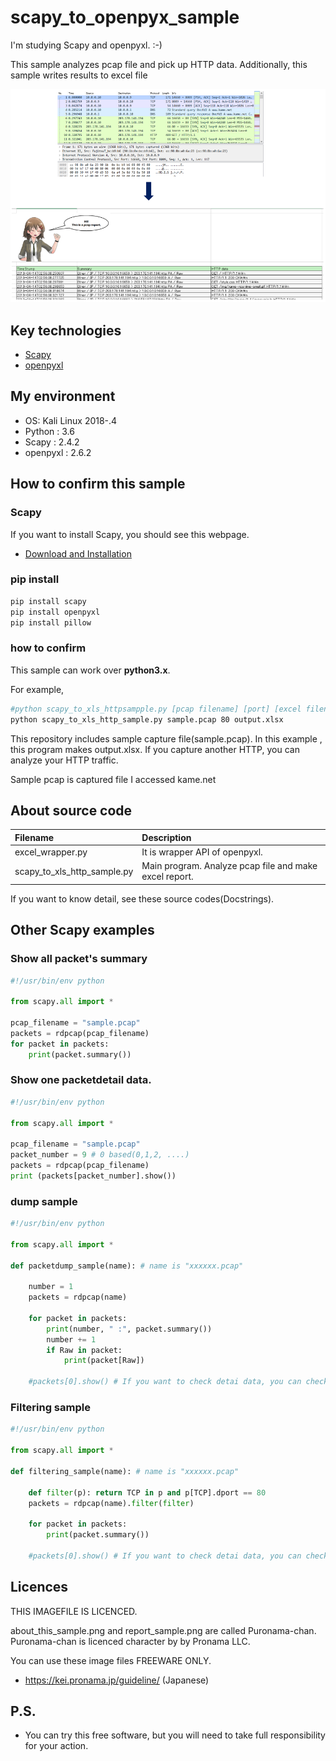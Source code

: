 # scapy_to_openpyx_sample

I'm studying Scapy and openpyxl. :-)

This sample analyzes pcap file and pick up HTTP data. Additionally,  this sample writes results to excel file

![Image](about_this_sample.png)

## Key technologies

* [Scapy](https://scapy.net/)
* [openpyxl](https://openpyxl.readthedocs.io/en/stable/index.html)

## My environment

* OS: Kali Linux 2018-.4
* Python : 3.6
* Scapy : 2.4.2
* openpyxl : 2.6.2

## How to confirm this sample

### Scapy

If you want to install Scapy, you should see this webpage.

* [Download and Installation](https://scapy.readthedocs.io/en/latest/installation.html)

### pip install

```bash
pip install scapy
pip install openpyxl
pip install pillow
```

### how to confirm

This sample can work over __python3.x__.

For example,

```bash
#python scapy_to_xls_httpsampple.py [pcap filename] [port] [excel filename(option)]
python scapy_to_xls_http_sample.py sample.pcap 80 output.xlsx
```
This repository includes sample capture file(sample.pcap). In this example ,  this program makes output.xlsx. If you capture another HTTP, you can analyze your HTTP traffic.

Sample pcap is captured file I accessed kame.net

## About source code

|Filename|Description|
|:-----------|:------------|
|excel_wrapper.py|It is wrapper API of openpyxl.|
|scapy_to_xls_http_sample.py|Main program. Analyze pcap file and make excel report.|

If you want to know detail, see these source codes(Docstrings).

## Other Scapy examples

### Show all packet's summary

```py
#!/usr/bin/env python

from scapy.all import *

pcap_filename = "sample.pcap"
packets = rdpcap(pcap_filename)
for packet in packets:
    print(packet.summary())
```

### Show one packetdetail data.

```py
#!/usr/bin/env python

from scapy.all import *

pcap_filename = "sample.pcap"
packet_number = 9 # 0 based(0,1,2, ....)
packets = rdpcap(pcap_filename)
print (packets[packet_number].show())
```

### dump sample 

```py
#!/usr/bin/env python

from scapy.all import *

def packetdump_sample(name): # name is "xxxxxx.pcap"

    number = 1
    packets = rdpcap(name)

    for packet in packets:
        print(number, " :", packet.summary())
        number += 1
        if Raw in packet:
            print(packet[Raw])
   
    #packets[0].show() # If you want to check detai data, you can check like this.

```

### Filtering sample 

```py
#!/usr/bin/env python

from scapy.all import *

def filtering_sample(name): # name is "xxxxxx.pcap"

    def filter(p): return TCP in p and p[TCP].dport == 80
    packets = rdpcap(name).filter(filter)

    for packet in packets:
        print(packet.summary())
    
    #packets[0].show() # If you want to check detai data, you can check like this.
```

## Licences

THIS IMAGEFILE IS LICENCED.

about_this_sample.png and report_sample.png are called Puronama-chan. Puronama-chan is licenced character by by Pronama LLC.

You can use these image files FREEWARE ONLY.
* https://kei.pronama.jp/guideline/ (Japanese)

## P.S.

* You can try this free software, but you will need to take full responsibility for your action.
